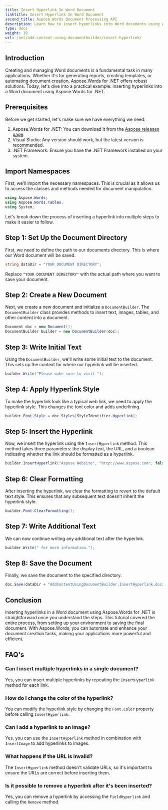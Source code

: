 ```yaml
---
title: Insert Hyperlink In Word Document
linktitle: Insert Hyperlink In Word Document
second_title: Aspose.Words Document Processing API
description: Learn how to insert hyperlinks into Word documents using Aspose.Words for .NET with our step-by-step guide. Perfect for automating your document creation tasks.
type: docs
weight: 10
url: /net/add-content-using-documentbuilder/insert-hyperlink/
---
```

## Introduction

Creating and managing Word documents is a fundamental task in many applications. Whether it's for generating reports, creating templates, or automating document creation, Aspose.Words for .NET offers robust solutions. Today, let's dive into a practical example: inserting hyperlinks into a Word document using Aspose.Words for .NET.

## Prerequisites

Before we get started, let's make sure we have everything we need:

1. Aspose.Words for .NET: You can download it from the [Aspose releases page](https://releases.aspose.com/words/net/).
2. Visual Studio: Any version should work, but the latest version is recommended.
3. .NET Framework: Ensure you have the .NET Framework installed on your system.

## Import Namespaces

First, we'll import the necessary namespaces. This is crucial as it allows us to access the classes and methods needed for document manipulation.

```csharp
using Aspose.Words;
using Aspose.Words.Tables;
using System;
```

Let's break down the process of inserting a hyperlink into multiple steps to make it easier to follow.

## Step 1: Set Up the Document Directory

First, we need to define the path to our documents directory. This is where our Word document will be saved.

```csharp
string dataDir = "YOUR DOCUMENT DIRECTORY";
```

Replace `"YOUR DOCUMENT DIRECTORY"` with the actual path where you want to save your document.

## Step 2: Create a New Document

Next, we create a new document and initialize a `DocumentBuilder`. The `DocumentBuilder` class provides methods to insert text, images, tables, and other content into a document.

```csharp
Document doc = new Document();
DocumentBuilder builder = new DocumentBuilder(doc);
```

## Step 3: Write Initial Text

Using the `DocumentBuilder`, we'll write some initial text to the document. This sets up the context for where our hyperlink will be inserted.

```csharp
builder.Write("Please make sure to visit ");
```

## Step 4: Apply Hyperlink Style

To make the hyperlink look like a typical web link, we need to apply the hyperlink style. This changes the font color and adds underlining.

```csharp
builder.Font.Style = doc.Styles[StyleIdentifier.Hyperlink];
```

## Step 5: Insert the Hyperlink

Now, we insert the hyperlink using the `InsertHyperlink` method. This method takes three parameters: the display text, the URL, and a boolean indicating whether the link should be formatted as a hyperlink.

```csharp
builder.InsertHyperlink("Aspose Website", "http://www.aspose.com", false);
```

## Step 6: Clear Formatting

After inserting the hyperlink, we clear the formatting to revert to the default text style. This ensures that any subsequent text doesn't inherit the hyperlink style.

```csharp
builder.Font.ClearFormatting();
```

## Step 7: Write Additional Text

We can now continue writing any additional text after the hyperlink.

```csharp
builder.Write(" for more information.");
```

## Step 8: Save the Document

Finally, we save the document to the specified directory.

```csharp
doc.Save(dataDir + "AddContentUsingDocumentBuilder.InsertHyperlink.docx");
```

## Conclusion

Inserting hyperlinks in a Word document using Aspose.Words for .NET is straightforward once you understand the steps. This tutorial covered the entire process, from setting up your environment to saving the final document. With Aspose.Words, you can automate and enhance your document creation tasks, making your applications more powerful and efficient.

## FAQ's

### Can I insert multiple hyperlinks in a single document?

Yes, you can insert multiple hyperlinks by repeating the `InsertHyperlink` method for each link.

### How do I change the color of the hyperlink?

You can modify the hyperlink style by changing the `Font.Color` property before calling `InsertHyperlink`.

### Can I add a hyperlink to an image?

Yes, you can use the `InsertHyperlink` method in combination with `InsertImage` to add hyperlinks to images.

### What happens if the URL is invalid?

The `InsertHyperlink` method doesn't validate URLs, so it's important to ensure the URLs are correct before inserting them.

### Is it possible to remove a hyperlink after it's been inserted?

Yes, you can remove a hyperlink by accessing the `FieldHyperlink` and calling the `Remove` method.
